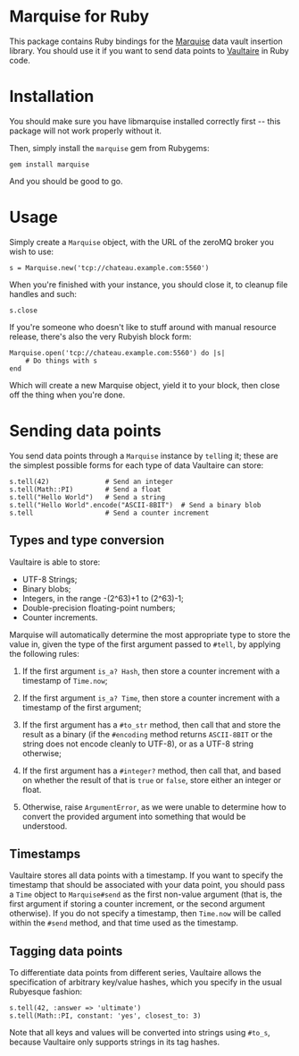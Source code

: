 # Marquise for Ruby

This package contains Ruby bindings for the
[Marquise](https://github.com/anchor/libmarquise) data vault insertion
library.  You should use it if you want to send data points to
[Vaultaire](https://github.com/anchor/vaultaire) in Ruby code.


# Installation

You should make sure you have libmarquise installed correctly first -- this
package will not work properly without it.

Then, simply install the `marquise` gem from Rubygems:

    gem install marquise

And you should be good to go.


# Usage

Simply create a `Marquise` object, with the URL of the zeroMQ broker you
wish to use:

    s = Marquise.new('tcp://chateau.example.com:5560')

When you're finished with your instance, you should close it, to cleanup
file handles and such:

    s.close

If you're someone who doesn't like to stuff around with manual resource
release, there's also the very Rubyish block form:

    Marquise.open('tcp://chateau.example.com:5560') do |s|
        # Do things with s
    end

Which will create a new Marquise object, yield it to your block, then close
off the thing when you're done.


# Sending data points

You send data points through a `Marquise` instance by `tell`ing it; these
are the simplest possible forms for each type of data Vaultaire can store:

    s.tell(42)              # Send an integer
    s.tell(Math::PI)        # Send a float
    s.tell("Hello World")   # Send a string
    s.tell("Hello World".encode("ASCII-8BIT")  # Send a binary blob
    s.tell                  # Send a counter increment


## Types and type conversion

Vaultaire is able to store:

 * UTF-8 Strings;
 * Binary blobs;
 * Integers, in the range -(2^63)+1 to (2^63)-1;
 * Double-precision floating-point numbers;
 * Counter increments.

Marquise will automatically determine the most appropriate type to store the
value in, given the type of the first argument passed to `#tell`, by
applying the following rules:

 1. If the first argument `is_a? Hash`, then store a counter increment with
    a timestamp of `Time.now`;

 1. If the first argument `is_a? Time`, then store a counter increment with
    a timestamp of the first argument;

 1. If the first argument has a `#to_str` method, then call that and store
    the result as a binary (if the `#encoding` method returns `ASCII-8BIT`
    or the string does not encode cleanly to UTF-8), or as a UTF-8 string
    otherwise;
 
 1. If the first argument has a `#integer?` method, then call that, and
    based on whether the result of that is `true` or `false`, store either
    an integer or float.

 1. Otherwise, raise `ArgumentError`, as we were unable to determine how to
    convert the provided argument into something that would be understood.


## Timestamps

Vaultaire stores all data points with a timestamp.  If you want to specify
the timestamp that should be associated with your data point, you should
pass a `Time` object to `Marquise#send` as the first non-value argument
(that is, the first argument if storing a counter increment, or the second
argument otherwise).  If you do not specify a timestamp, then `Time.now`
will be called within the `#send` method, and that time used as the
timestamp.


## Tagging data points

To differentiate data points from different series, Vaultaire allows the
specification of arbitrary key/value hashes, which you specify in the usual
Rubyesque fashion:

    s.tell(42, :answer => 'ultimate')
    s.tell(Math::PI, constant: 'yes', closest_to: 3)

Note that all keys and values will be converted into strings using `#to_s`,
because Vaultaire only supports strings in its tag hashes.
